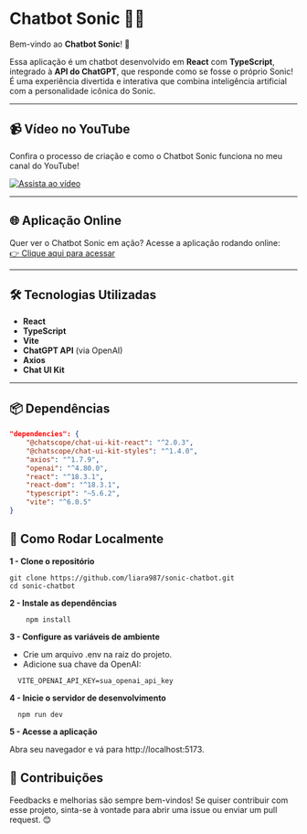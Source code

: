 # Chatbot Sonic 🦔💬  

Bem-vindo ao **Chatbot Sonic**! 🎉  

Essa aplicação é um chatbot desenvolvido em **React** com **TypeScript**, integrado à **API do ChatGPT**, que responde como se fosse o próprio Sonic!
É uma experiência divertida e interativa que combina inteligência artificial com a personalidade icônica do Sonic.

---

## 📹 Vídeo no YouTube  
Confira o processo de criação e como o Chatbot Sonic funciona no meu canal do YouTube!  

[![Assista ao vídeo](https://github.com/user-attachments/assets/1462e319-258e-46ac-889f-13d44e0042cb)](link-do-seu-video-no-youtube)

---

## 🌐 Aplicação Online  
Quer ver o Chatbot Sonic em ação? Acesse a aplicação rodando online:  
[👉 Clique aqui para acessar](https://sonic-chatbot.vercel.app/)

---

## 🛠️ Tecnologias Utilizadas  
- **React**  
- **TypeScript**  
- **Vite**  
- **ChatGPT API** (via OpenAI)  
- **Axios**  
- **Chat UI Kit**  

---

## 📦 Dependências  
```json
"dependencies": {
    "@chatscope/chat-ui-kit-react": "^2.0.3",
    "@chatscope/chat-ui-kit-styles": "^1.4.0",
    "axios": "^1.7.9",
    "openai": "^4.80.0",
    "react": "^18.3.1",
    "react-dom": "^18.3.1",
    "typescript": "~5.6.2",
    "vite": "^6.0.5"
}
```

## 🚀 Como Rodar Localmente
**1 - Clone o repositório**

```console
git clone https://github.com/liara987/sonic-chatbot.git
cd sonic-chatbot
```

**2 - Instale as dependências**
```console
    npm install
```

**3 - Configure as variáveis de ambiente**

  - Crie um arquivo .env na raiz do projeto.
  - Adicione sua chave da OpenAI:
  ```console
    VITE_OPENAI_API_KEY=sua_openai_api_key
  ```

**4 - Inicie o servidor de desenvolvimento**
```console
  npm run dev
```

**5 - Acesse a aplicação**

Abra seu navegador e vá para http://localhost:5173.

## 🤝 Contribuições
Feedbacks e melhorias são sempre bem-vindos! Se quiser contribuir com esse projeto, sinta-se à vontade para abrir uma issue ou enviar um pull request. 😊



